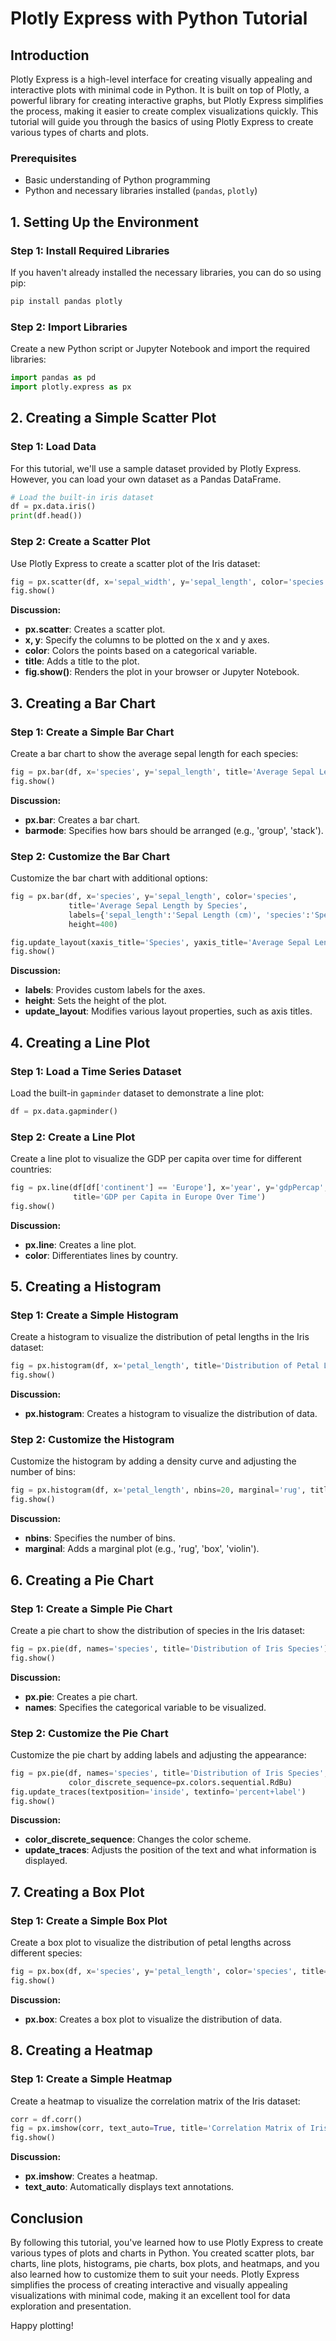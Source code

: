 # Plotly Express with Python Tutorial

## Introduction

Plotly Express is a high-level interface for creating visually appealing and interactive plots with minimal code in Python. It is built on top of Plotly, a powerful library for creating interactive graphs, but Plotly Express simplifies the process, making it easier to create complex visualizations quickly. This tutorial will guide you through the basics of using Plotly Express to create various types of charts and plots.

### Prerequisites
- Basic understanding of Python programming
- Python and necessary libraries installed (`pandas`, `plotly`)

## 1. Setting Up the Environment

### Step 1: Install Required Libraries

If you haven't already installed the necessary libraries, you can do so using pip:
```bash
pip install pandas plotly
```

### Step 2: Import Libraries

Create a new Python script or Jupyter Notebook and import the required libraries:
```python
import pandas as pd
import plotly.express as px
```

## 2. Creating a Simple Scatter Plot

### Step 1: Load Data

For this tutorial, we'll use a sample dataset provided by Plotly Express. However, you can load your own dataset as a Pandas DataFrame.

```python
# Load the built-in iris dataset
df = px.data.iris()
print(df.head())
```

### Step 2: Create a Scatter Plot

Use Plotly Express to create a scatter plot of the Iris dataset:

```python
fig = px.scatter(df, x='sepal_width', y='sepal_length', color='species', title='Sepal Width vs. Sepal Length')
fig.show()
```

**Discussion:**
- **px.scatter**: Creates a scatter plot.
- **x, y**: Specify the columns to be plotted on the x and y axes.
- **color**: Colors the points based on a categorical variable.
- **title**: Adds a title to the plot.
- **fig.show()**: Renders the plot in your browser or Jupyter Notebook.

## 3. Creating a Bar Chart

### Step 1: Create a Simple Bar Chart

Create a bar chart to show the average sepal length for each species:

```python
fig = px.bar(df, x='species', y='sepal_length', title='Average Sepal Length by Species', color='species', barmode='group')
fig.show()
```

**Discussion:**
- **px.bar**: Creates a bar chart.
- **barmode**: Specifies how bars should be arranged (e.g., 'group', 'stack').

### Step 2: Customize the Bar Chart

Customize the bar chart with additional options:

```python
fig = px.bar(df, x='species', y='sepal_length', color='species', 
             title='Average Sepal Length by Species',
             labels={'sepal_length':'Sepal Length (cm)', 'species':'Species'},
             height=400)

fig.update_layout(xaxis_title='Species', yaxis_title='Average Sepal Length (cm)')
fig.show()
```

**Discussion:**
- **labels**: Provides custom labels for the axes.
- **height**: Sets the height of the plot.
- **update_layout**: Modifies various layout properties, such as axis titles.

## 4. Creating a Line Plot

### Step 1: Load a Time Series Dataset

Load the built-in `gapminder` dataset to demonstrate a line plot:

```python
df = px.data.gapminder()
```

### Step 2: Create a Line Plot

Create a line plot to visualize the GDP per capita over time for different countries:

```python
fig = px.line(df[df['continent'] == 'Europe'], x='year', y='gdpPercap', color='country', 
              title='GDP per Capita in Europe Over Time')
fig.show()
```

**Discussion:**
- **px.line**: Creates a line plot.
- **color**: Differentiates lines by country.

## 5. Creating a Histogram

### Step 1: Create a Simple Histogram

Create a histogram to visualize the distribution of petal lengths in the Iris dataset:

```python
fig = px.histogram(df, x='petal_length', title='Distribution of Petal Lengths')
fig.show()
```

**Discussion:**
- **px.histogram**: Creates a histogram to visualize the distribution of data.

### Step 2: Customize the Histogram

Customize the histogram by adding a density curve and adjusting the number of bins:

```python
fig = px.histogram(df, x='petal_length', nbins=20, marginal='rug', title='Distribution of Petal Lengths with Density')
fig.show()
```

**Discussion:**
- **nbins**: Specifies the number of bins.
- **marginal**: Adds a marginal plot (e.g., 'rug', 'box', 'violin').

## 6. Creating a Pie Chart

### Step 1: Create a Simple Pie Chart

Create a pie chart to show the distribution of species in the Iris dataset:

```python
fig = px.pie(df, names='species', title='Distribution of Iris Species')
fig.show()
```

**Discussion:**
- **px.pie**: Creates a pie chart.
- **names**: Specifies the categorical variable to be visualized.

### Step 2: Customize the Pie Chart

Customize the pie chart by adding labels and adjusting the appearance:

```python
fig = px.pie(df, names='species', title='Distribution of Iris Species', 
             color_discrete_sequence=px.colors.sequential.RdBu)
fig.update_traces(textposition='inside', textinfo='percent+label')
fig.show()
```

**Discussion:**
- **color_discrete_sequence**: Changes the color scheme.
- **update_traces**: Adjusts the position of the text and what information is displayed.

## 7. Creating a Box Plot

### Step 1: Create a Simple Box Plot

Create a box plot to visualize the distribution of petal lengths across different species:

```python
fig = px.box(df, x='species', y='petal_length', color='species', title='Petal Length Distribution by Species')
fig.show()
```

**Discussion:**
- **px.box**: Creates a box plot to visualize the distribution of data.

## 8. Creating a Heatmap

### Step 1: Create a Simple Heatmap

Create a heatmap to visualize the correlation matrix of the Iris dataset:

```python
corr = df.corr()
fig = px.imshow(corr, text_auto=True, title='Correlation Matrix of Iris Dataset')
fig.show()
```

**Discussion:**
- **px.imshow**: Creates a heatmap.
- **text_auto**: Automatically displays text annotations.

## Conclusion

By following this tutorial, you've learned how to use Plotly Express to create various types of plots and charts in Python. You created scatter plots, bar charts, line plots, histograms, pie charts, box plots, and heatmaps, and you also learned how to customize them to suit your needs. Plotly Express simplifies the process of creating interactive and visually appealing visualizations with minimal code, making it an excellent tool for data exploration and presentation.

Happy plotting!